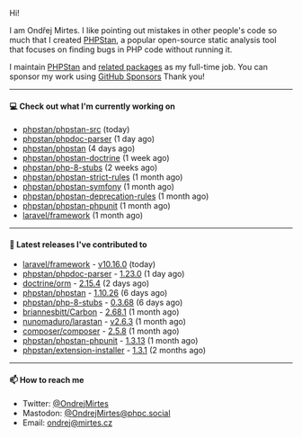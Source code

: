 Hi!

I am Ondřej Mirtes. I like pointing out mistakes in other people's code so much that I created [PHPStan](https://phpstan.org/), a popular open-source static analysis tool that focuses on finding bugs in PHP code without running it.

I maintain [PHPStan](https://github.com/phpstan/phpstan) and [related packages](https://github.com/phpstan/) as my full-time job. You can sponsor my work using [GitHub Sponsors](https://github.com/sponsors/ondrejmirtes) Thank you!

---

#### 💻 Check out what I'm currently working on

- [phpstan/phpstan-src](https://github.com/phpstan/phpstan-src) (today)
- [phpstan/phpdoc-parser](https://github.com/phpstan/phpdoc-parser) (1 day ago)
- [phpstan/phpstan](https://github.com/phpstan/phpstan) (4 days ago)
- [phpstan/phpstan-doctrine](https://github.com/phpstan/phpstan-doctrine) (1 week ago)
- [phpstan/php-8-stubs](https://github.com/phpstan/php-8-stubs) (2 weeks ago)
- [phpstan/phpstan-strict-rules](https://github.com/phpstan/phpstan-strict-rules) (1 month ago)
- [phpstan/phpstan-symfony](https://github.com/phpstan/phpstan-symfony) (1 month ago)
- [phpstan/phpstan-deprecation-rules](https://github.com/phpstan/phpstan-deprecation-rules) (1 month ago)
- [phpstan/phpstan-phpunit](https://github.com/phpstan/phpstan-phpunit) (1 month ago)
- [laravel/framework](https://github.com/laravel/framework) (1 month ago)

---

#### 🔭 Latest releases I've contributed to

- [laravel/framework](https://github.com/laravel/framework) - [v10.16.0](https://github.com/laravel/framework/releases/tag/v10.16.0) (today)
- [phpstan/phpdoc-parser](https://github.com/phpstan/phpdoc-parser) - [1.23.0](https://github.com/phpstan/phpdoc-parser/releases/tag/1.23.0) (1 day ago)
- [doctrine/orm](https://github.com/doctrine/orm) - [2.15.4](https://github.com/doctrine/orm/releases/tag/2.15.4) (2 days ago)
- [phpstan/phpstan](https://github.com/phpstan/phpstan) - [1.10.26](https://github.com/phpstan/phpstan/releases/tag/1.10.26) (6 days ago)
- [phpstan/php-8-stubs](https://github.com/phpstan/php-8-stubs) - [0.3.68](https://github.com/phpstan/php-8-stubs/releases/tag/0.3.68) (6 days ago)
- [briannesbitt/Carbon](https://github.com/briannesbitt/Carbon) - [2.68.1](https://github.com/briannesbitt/Carbon/releases/tag/2.68.1) (1 month ago)
- [nunomaduro/larastan](https://github.com/nunomaduro/larastan) - [v2.6.3](https://github.com/nunomaduro/larastan/releases/tag/v2.6.3) (1 month ago)
- [composer/composer](https://github.com/composer/composer) - [2.5.8](https://github.com/composer/composer/releases/tag/2.5.8) (1 month ago)
- [phpstan/phpstan-phpunit](https://github.com/phpstan/phpstan-phpunit) - [1.3.13](https://github.com/phpstan/phpstan-phpunit/releases/tag/1.3.13) (1 month ago)
- [phpstan/extension-installer](https://github.com/phpstan/extension-installer) - [1.3.1](https://github.com/phpstan/extension-installer/releases/tag/1.3.1) (2 months ago)

---

#### 📫 How to reach me

- Twitter: [@OndrejMirtes](https://twitter.com/ondrejmirtes)
- Mastodon: [@OndrejMirtes@phpc.social](https://phpc.social/@OndrejMirtes)
- Email: [ondrej@mirtes.cz](mailto:ondrej@mirtes.cz)
